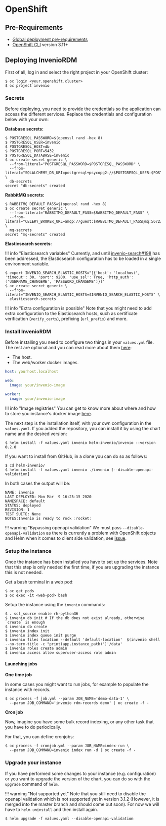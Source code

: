 # OpenShift

## Pre-Requirements

- [Global deployment pre-requirements](index.md#pre-requirements)
- [OpenShift CLI](https://docs.openshift.com/container-platform/4.3/cli_reference/openshift_cli/getting-started-cli.html#cli-installing-cli_cli-developer-commands) version 3.11+


## Deploying InvenioRDM

First of all, log in and select the right project in your OpenShift cluster:

```console
$ oc login <your.openshift.cluster>
$ oc project invenio
```

### Secrets

Before deploying, you need to provide the credentials so the application can access the different services. Replace the credentials and configuration below with your own:

**Database secrets:**

```console
$ POSTGRESQL_PASSWORD=$(openssl rand -hex 8)
$ POSTGRESQL_USER=invenio
$ POSTGRESQL_HOST=db
$ POSTGRESQL_PORT=5432
$ POSTGRESQL_DATABASE=invenio
$ oc create secret generic \
  --from-literal="POSTGRESQL_PASSWORD=$POSTGRESQL_PASSWORD" \
  --from-literal="SQLALCHEMY_DB_URI=postgresql+psycopg2://$POSTGRESQL_USER:$POSTGRESQL_PASSWORD@$POSTGRESQL_HOST:$POSTGRESQL_PORT/$POSTGRESQL_DATABASE" \
  db-secrets
secret "db-secrets" created
```

**RabbitMQ secrets:**

```console
$ RABBITMQ_DEFAULT_PASS=$(openssl rand -hex 8)
$ oc create secret generic \
  --from-literal="RABBITMQ_DEFAULT_PASS=$RABBITMQ_DEFAULT_PASS" \
  --from-literal="CELERY_BROKER_URL=amqp://guest:$RABBITMQ_DEFAULT_PASS@mq:5672/" \
  mq-secrets
secret "mq-secrets" created
```

**Elasticsearch secrets:**

!!! info "Elasticsearch variables"
    Currently, and until [invenio-search#198](https://github.com/inveniosoftware/invenio-search/issues/198) has been addressed, the Elasticsearch configuration
    has to be loaded in a single environment variable.

``` console
$ export INVENIO_SEARCH_ELASTIC_HOSTS="[{'host': 'localhost', 'timeout': 30, 'port': 9200, 'use_ssl': True, 'http_auth':('USERNAME_CHANGEME', 'PASSWORD_CHANGEME')}]"
$ oc create secret generic \
  --from-literal="INVENIO_SEARCH_ELASTIC_HOSTS=$INVENIO_SEARCH_ELASTIC_HOSTS" \
  elasticsearch-secrets
```

!!! info "Extra configuration is possible"
    Note that you might need to add extra configuration to the Elasticsearch hosts, such as certificate verification (`verify_certs`), prefixing (`url_prefix`) and more.

### Install InvenioRDM

Before installing you need to configure two things in your `values.yml` file. The rest are optional and you can read more about them [here](configuration.md):

- The host.
- The web/worker docker images.

``` yaml
host: yourhost.localhost

web:
  image: your/invenio-image

worker:
  image: your/invenio-image
```

!!! info "Image registries"
    You can get to know more about where and how to store you instance's docker image [here](./registries).

The next step is the installation itself, with your own configuration in the `values.yaml`. If you added the repository, you can install it by using the chart name and the desired version:

``` console
$ helm install -f values.yaml invenio helm-invenio/invenio --version 0.2.0
```

If you want to install from GitHub, in a clone you can do so as follows:

``` console
$ cd helm-invenio/
$ helm install -f values.yaml invenio ./invenio [--disable-openapi-validation]
```

In both cases the output will be:

``` console
NAME: invenio
LAST DEPLOYED: Mon Mar  9 16:25:15 2020
NAMESPACE: default
STATUS: deployed
REVISION: 1
TEST SUITE: None
NOTES:Invenio is ready to rock :rocket:
```

!!! warning "Bypassing openapi validation"
    We must pass `--disable-openapi-validation` as there is currently a problem with OpenShift objects and Helm when it comes to client side validation, see [issue](https://github.com/openshift/origin/issues/24060).


### Setup the instance

Once the instance has been installed you have to set up the services. Note that this step is only needed the first time, if you are upgrading the instance this is not needed.

Get a bash terminal in a web pod:

```console
$ oc get pods
$ oc exec -it <web-pod> bash
```

Setup the instance using the `invenio` commands:

``` console
$ . scl_source enable rh-python36
$ invenio db init # If the db does not exist already, otherwise `create` is enough
$ invenio db create
$ invenio index init
$ invenio index queue init purge
$ invenio files location --default 'default-location'  $(invenio shell --no-term-title -c "print(app.instance_path)")'/data'
$ invenio roles create admin
$ invenio access allow superuser-access role admin
```

#### Launching jobs

**One time job**

In some cases you might want to run jobs, for example to populate the instance with records.

``` console
$ oc process -f job.yml --param JOB_NAME='demo-data-1' \
  --param JOB_COMMAND='invenio rdm-records demo' | oc create -f -
```

**Cron job**

Now, imagine you have some bulk record indexing, or any other task that you have to do periodically.

For that, you can define cronjobs:

``` console
$ oc process -f cronjob.yml --param JOB_NAME=index-run \
  --param JOB_COMMAND=invenio index run -d | oc create -f -
```

### Upgrade your instance

If you have performed some changes to your instance (e.g. configuration) or you want to upgrade the version of the chart, you can do so with
the `upgrade` command of `helm`.

!!! warning "Not supported yet"
    Note that you still need to disable the openapi validation which is not supported yet in version 3.1.2 (However, it is merged into the master branch and should come out soon). For now we will have to `helm uninstall` and then install again.

``` console
$ helm upgrade -f values.yaml --disable-openapi-validation
```
